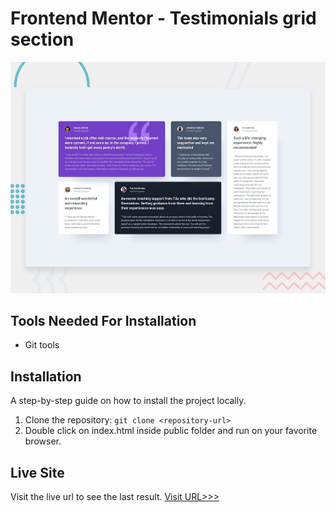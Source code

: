 # Frontend Mentor - Testimonials grid section

![Design preview for the Testimonials grid section coding challenge](./design/desktop-preview.jpg)

## Tools Needed For Installation
* Git tools

## Installation

A step-by-step guide on how to install the project locally.

1. Clone the repository: `git clone <repository-url>`
2. Double click on index.html inside public folder and run on your favorite browser.
  

## Live Site

Visit the live url to see the last result.
[Visit URL>>>](https://superlative-babka-168cd5.netlify.app/public/)
